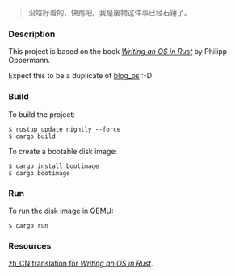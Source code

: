 > 没啥好看的，快跑吧。我是废物这件事已经石锤了。

### Description

This project is based on the book [*Writing an OS in Rust*](os.phil-opp.com) by Philipp Oppermann.

Expect this to be a duplicate of [blog_os](https://github.com/phil-opp/blog_os) :-D

### Build

To build the project:

```
$ rustup update nightly --force
$ cargo build
```

To create a bootable disk image:

```
$ cargo install bootimage
$ cargo bootimage
```

### Run

To run the disk image in QEMU:

```
$ cargo run
```

### Resources

[zh_CN translation for *Writing an OS in Rust*](https://github.com/rustcc/writing-an-os-in-rust).
